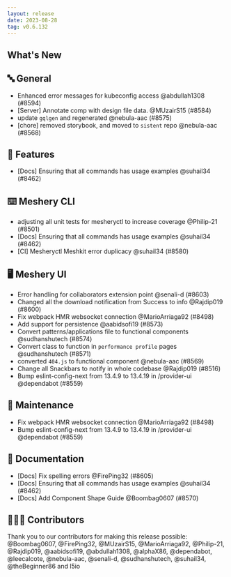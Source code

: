 ```yaml
---
layout: release
date: 2023-08-28
tag: v0.6.132
---
```


## What's New
## 🔤 General
- Enhanced error messages for kubeconfig access @abdullah1308 (#8594)
- [Server] Annotate comp with design file data. @MUzairS15 (#8584)
- update `gqlgen` and regenerated @nebula-aac (#8575)
- [chore] removed storybook, and moved to `sistent` repo @nebula-aac (#8568)

## 🚀 Features

- [Docs] Ensuring that all commands has usage examples @suhail34 (#8462)

## ⌨️ Meshery CLI

- adjusting all unit tests  for mesheryctl to increase coverage @Philip-21 (#8501)
- [Docs] Ensuring that all commands has usage examples @suhail34 (#8462)
- [CI] Mesheryctl Meshkit error duplicacy @suhail34 (#8580)

## 🖥 Meshery UI

- Error handling for collaborators extension point @senali-d (#8603)
- Changed all the download notification from Success to info @Rajdip019 (#8600)
- Fix webpack HMR websocket connection @MarioArriaga92 (#8498)
- Add support for persistence @aabidsofi19 (#8573)
- Convert patterns/applications file to functional components @sudhanshutech (#8574)
- Convert class to function in `performance profile` pages @sudhanshutech (#8571)
- converted `404.js` to functional component @nebula-aac (#8569)
- Change all Snackbars to notify in whole codebase  @Rajdip019 (#8516)
- Bump eslint-config-next from 13.4.9 to 13.4.19 in /provider-ui @dependabot (#8559)

## 🧰 Maintenance

- Fix webpack HMR websocket connection @MarioArriaga92 (#8498)
- Bump eslint-config-next from 13.4.9 to 13.4.19 in /provider-ui @dependabot (#8559)

## 📖 Documentation

- [Docs] Fix spelling errors  @FirePing32 (#8605)
- [Docs] Ensuring that all commands has usage examples @suhail34 (#8462)
- [Docs] Add Component Shape Guide @Boombag0607 (#8570)

## 👨🏽‍💻 Contributors

Thank you to our contributors for making this release possible:
@Boombag0607, @FirePing32, @MUzairS15, @MarioArriaga92, @Philip-21, @Rajdip019, @aabidsofi19, @abdullah1308, @alphaX86, @dependabot, @leecalcote, @nebula-aac, @senali-d, @sudhanshutech, @suhail34, @theBeginner86 and l5io
